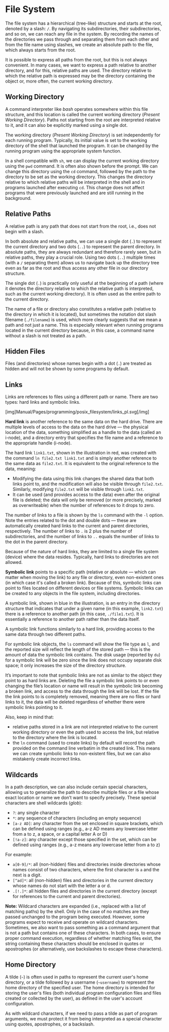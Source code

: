 <!--
SPDX-FileCopyrightText: Robert Ryszard Paciorek <rrp@opcode.eu.org>
SPDX-License-Identifier: MIT

AI tools (chat GPT) have been used for text translation and editing.
-->

File System
===========

The file system has a hierarchical (tree-like) structure and starts at the root, denoted by a slash: `/`. By navigating its subdirectories, their subdirectories, and so on, we can reach any file in the system. By recording the names of the directories we pass through and separating them from each other and from the file name using slashes, we create an absolute path to the file, which always starts from the root.

It is possible to express all paths from the root, but this is not always convenient. In many cases, we want to express a path relative to another directory, and for this, relative paths are used. The directory relative to which the relative path is expressed may be the directory containing the object or, more often, the current working directory.

## Working Directory

A command interpreter like *bash* operates somewhere within this file structure, and this location is called the current working directory (*Present Working Directory*). Paths not starting from the root are interpreted relative to it, and it can also be explicitly marked using a single dot.

The working directory (*Present Working Directory*) is set independently for each running program. Typically, its initial value is set to the working directory of the shell that launched the program. It can be changed by the running program using the appropriate system function.

In a shell compatible with `sh`, we can display the current working directory using the `pwd` command. It is often also shown before the prompt. We can change this directory using the `cd` command, followed by the path to the directory to be set as the working directory. This changes the directory relative to which relative paths will be interpreted in the shell and in programs launched after executing `cd`. This change does not affect programs that were previously launched and are still running in the background.

## Relative Paths

A relative path is any path that does not start from the root, i.e., does not begin with a slash.

In both absolute and relative paths, we can use a single dot (`.`) to represent the current directory and two dots (`..`) to represent the parent directory. In absolute paths, they are always redundant and therefore rarely seen, but in relative paths, they play a crucial role. Using two dots (`..`) multiple times (with a `/` separating them) allows us to navigate back up the directory tree even as far as the root and thus access any other file in our directory structure.

The single dot (`.`) is practically only useful at the beginning of a path (where it denotes the directory relative to which the relative path is interpreted, such as the current working directory). It is often used as the entire path to the current directory.

The name of a file or directory also constitutes a relative path (relative to the directory in which it is located), but sometimes the notation dot slash filename (`./filename`) is used, which more clearly suggests that we mean a path and not just a name. This is especially relevant when running programs located in the current directory because, in this case, a command name without a slash is not treated as a path.

## Hidden Files

Files (and directories) whose names begin with a dot (`.`) are treated as hidden and will not be shown by some programs by default.

## Links

Links are references to files using a different path or name. There are two types: hard links and symbolic links.

[img]Manual/Pages/programming/posix_filesystem/links_pl.svg[/img]

**Hard link** is another reference to the same data on the hard drive. There are multiple levels of access to the data on the hard drive — the physical location of the data, something simplified as a handle to the data (called an i-node), and a directory entry that specifies the file name and a reference to the appropriate handle (i-node).

The hard link `link1.txt`, shown in the illustration in red, was created with the command `ln file2.txt link1.txt` and is simply another reference to the same data as `file2.txt`. It is equivalent to the original reference to the data, meaning:

* Modifying the data using this link changes the shared data that both links point to, and the modification will also be visible through `file2.txt`. Similarly, modifying `file2.txt` will be visible through `link1.txt`.
* It can be used (and provides access to the data) even after the original file is deleted; the data will only be removed (or more precisely, marked as overwriteable) when the number of references to it drops to zero.

The number of links to a file is shown by the `ls` command with the `-l` option. Note the entries related to the dot and double dots — these are automatically created hard links to the current and parent directories, respectively. The number of links to `.` is 2 plus the number of subdirectories, and the number of links to `..` equals the number of links to the dot in the parent directory.

Because of the nature of hard links, they are limited to a single file system (device) where the data resides. Typically, hard links to directories are not allowed.

**Symbolic link** points to a specific path (relative or absolute — which can matter when moving the link) to any file or directory, even non-existent ones (in which case it's called a broken link). Because of this, symbolic links can point to files located on different devices or file systems. Symbolic links can be created to any objects in the file system, including directories.

A symbolic link, shown in blue in the illustration, is an entry in the directory structure that indicates that under a given name (in this example, `link2.txt`) there is a reference to another path (in this case, `./file1.txt`). It is essentially a reference to another path rather than the data itself.

A symbolic link functions similarly to a hard link, providing access to the same data through two different paths.

For symbolic link objects, the `ls` command will show the file type as `l`, and the reported size will reflect the length of the stored path — this is the amount of data the symbolic link contains. The disk usage (reported by `du`) for a symbolic link will be zero since the link does not occupy separate disk space; it only increases the size of the directory structure.

It’s important to note that symbolic links are not as similar to the object they point to as hard links are. Deleting the file a symbolic link points to or even changing the file’s location or name will result in the symbolic link becoming a broken link, and access to the data through the link will be lost. If the file the link points to is completely removed, meaning there are no files or hard links to it, the data will be deleted regardless of whether there were symbolic links pointing to it.

Also, keep in mind that:
* relative paths stored in a link are not interpreted relative to the current working directory or even the path used to access the link, but relative to the directory where the link is located.
* the `ln` command (used to create links) by default will record the path provided on the command line verbatim in the created link. This means we can create symbolic links to non-existent files, but we can also mistakenly create incorrect links.

## Wildcards

In a path description, we can also include certain special characters, allowing us to generalize the path to describe multiple files or a file whose exact location or name we don’t want to specify precisely. These special characters are shell wildcards (*glob*):

* `?`: any single character
* `*`: any sequence of characters (including an empty sequence)
* ```[a-z AD]```: any character from the set enclosed in square brackets, which can be defined using ranges (e.g., a-z AD means any lowercase letter from a to z, a space, or a capital letter A or D)
* ```[!a-z]```: any character except those specified in the set, which can be defined using ranges (e.g., a-z means any lowercase letter from a to z)

For example:

* `a[0-9]/*`: all (non-hidden) files and directories inside directories whose names consist of two characters, where the first character is `a` and the next is a digit.
* ```[^ad]*```: all (non-hidden) files and directories in the current directory whose names do not start with the letter a or d.
* `.[!.]*`: all hidden files and directories in the current directory (except for references to the current and parent directories).

**Note:** Wildcard characters are expanded (i.e., replaced with a list of matching paths) by the shell. Only in the case of no matches are they passed unchanged to the program being executed. However, some programs expect to receive and operate on wildcard characters. Sometimes, we also want to pass something as a command argument that is not a path but contains one of these characters. In both cases, to ensure proper command execution, regardless of whether matching files exist, the string containing these characters should be enclosed in quotes or apostrophes (or alternatively, use backslashes to escape these characters).

## Home Directory

A tilde (`~`) is often used in paths to represent the current user's home directory, or a tilde followed by a username (`~username`) to represent the home directory of the specified user. The home directory is intended for storing the user's files (both individual program configuration files and files created or collected by the user), as defined in the user's account configuration.

As with wildcard characters, if we need to pass a tilde as part of program arguments, we must protect it from being interpreted as a special character using quotes, apostrophes, or a backslash.
